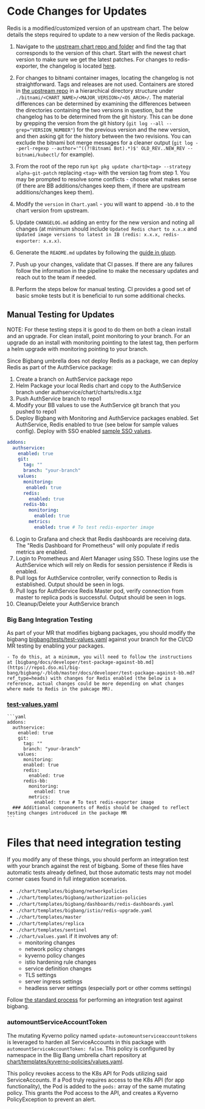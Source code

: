 # Code Changes for Updates

Redis is a modified/customized version of an upstream chart. The below details the steps required to update to a new version of the Redis package.

1. Navigate to the [upstream chart repo and folder](https://github.com/bitnami/charts/tree/main/bitnami/redis) and find the tag that corresponds to the version of this chart. Start with the newest chart version to make sure we get the latest patches. For changes to redis-exporter, the changelog is located [here](https://github.com/oliver006/redis_exporter/releases/). 

1. For changes to bitnami container images, locating the changelog is not straightforward. Tags and releases are not used. Containers are stored in [the upstream repo](https://github.com/bitnami/containers/) in a hierarchical directory structure under `./bitnami/<CHART_NAME>/<MAJOR_VERSION>/<OS_ARCH>/`. The material differences can be determined by examining the differences between the directories containing the two versions in question, but the changelog has to be determined from the git history. This can be done by grepping the version from the git history (`git log --all --grep="VERSION_NUMBER"`) for the previous version and the new version, and then asking git for the history between the two revisions. You can exclude the bitnami bot merge messages for a cleaner output (`git log --perl-regexp --author='^((?!Bitnami Bot).*)$' OLD_REV..NEW_REV -- bitnami/kubectl/` for example).

1. From the root of the repo run `kpt pkg update chart@<tag> --strategy alpha-git-patch` replacing `<tag>` with the version tag from step 1. You may be prompted to resolve some conflicts - choose what makes sense (if there are BB additions/changes keep them, if there are upstream additions/changes keep them).

1. Modify the `version` in `Chart.yaml` - you will want to append `-bb.0` to the chart version from upstream.

1. Update `CHANGELOG.md` adding an entry for the new version and noting all changes (at minimum should include `Updated Redis chart to x.x.x` and `Updated image versions to latest in IB (redis: x.x.x, redis-exporter: x.x.x)`.

1. Generate the `README.md` updates by following the [guide in gluon](https://repo1.dso.mil/platform-one/big-bang/apps/library-charts/gluon/-/blob/master/docs/bb-package-readme.md).

1. Push up your changes, validate that CI passes. If there are any failures follow the information in the pipeline to make the necessary updates and reach out to the team if needed.

1.  Perform the steps below for manual testing. CI provides a good set of basic smoke tests but it is beneficial to run some additional checks.

## Manual Testing for Updates

NOTE: For these testing steps it is good to do them on both a clean install and an upgrade. For clean install, point monitoring to your branch. For an upgrade do an install with monitoring pointing to the latest tag, then perform a helm upgrade with monitoring pointing to your branch.

Since Bigbang umbrella does not deploy Redis as a package, we can deploy Redis as part of the AuthService package:
1. Create a branch on AuthService package repo
2. Helm Package your local Redis chart and copy to the AuthService branch under authservice/chart/charts/redis.x.tgz
3. Push AuthService branch to repo1
4. Modify your BB values to use the AuthService git branch that you pushed to repo1
5. Deploy Bigbang with Monitoring and AuthService packages enabled. Set AuthService, Redis enabled to true (see below for sample values config). Deploy with SSO enabled [sample SSO values](https://repo1.dso.mil/big-bang/bigbang/-/blob/master/docs/assets/configs/example/dev-sso-values.yaml).
```yaml
addons:
  authservice:
    enabled: true
    git:
      tag: ""
      branch: "your-branch"
    values:
      monitoring:
       enabled: true
      redis:
        enabled: true
      redis-bb:
        monitoring:
          enabled: true
        metrics:
          enabled: true # To test redis-exporter image
```
6. Login to Grafana and check that Redis dashboards are receiving data. The "Redis Dashboard for Prometheus" will only populate if redis metrics are enabled.
7. Login to Prometheus and Alert Manager using SSO. These logins use the AuthService which will rely on Redis for session persistence if Redis is enabled.
8. Pull logs for AuthService controller, verify connection to Redis is established. Output should be seen in logs.
9. Pull logs for AuthService Redis Master pod, verify connection from master to replica pods is successful. Output should be seen in logs.
10. Cleanup/Delete your AuthService branch

### Big Bang Integration Testing

As part of your MR that modifies bigbang packages, you should modify the bigbang  [bigbang/tests/test-values.yaml](https://repo1.dso.mil/big-bang/bigbang/-/blob/master/tests/test-values.yaml?ref_type=heads) against your branch for the CI/CD MR testing by enabling your packages. 

    - To do this, at a minimum, you will need to follow the instructions at [bigbang/docs/developer/test-package-against-bb.md](https://repo1.dso.mil/big-bang/bigbang/-/blob/master/docs/developer/test-package-against-bb.md?ref_type=heads) with changes for Redis enabled (the below is a reference, actual changes could be more depending on what changes where made to Redis in the pakcage MR).

### [test-values.yaml](https://repo1.dso.mil/big-bang/bigbang/-/blob/master/tests/test-values.yaml?ref_type=heads)
    ```yaml
    addons:
      authservice:
        enabled: true
        git:
          tag: ""
          branch: "your-branch"
        values:
          monitoring:
          enabled: true
          redis:
            enabled: true
          redis-bb:
            monitoring:
              enabled: true
            metrics:
              enabled: true # To test redis-exporter image
      ### Additional compononents of Redis should be changed to reflect testing changes introduced in the package MR
    ```

# Files that need integration testing

If you modify any of these things, you should perform an integration test with your branch against the rest of bigbang. Some of these files have automatic tests already defined, but those automatic tests may not model corner cases found in full integration scenarios.

* `./chart/templates/bigbang/networkpolicies`
* `./chart/templates/bigbang/authorization-policies`
* `./chart/templates/bigbang/dashboards/redis-dashboards.yaml`
* `./chart/templates/bigbang/istio/redis-upgrade.yaml`
* `./chart/templates/master`
* `./chart/templates/replica`
* `./chart/templates/sentinel`
* `./chart/values.yaml` if it involves any of:
  * monitoring changes
  * network policy changes
  * kyverno policy changes
  * istio hardening rule changes
  * service definition changes
  * TLS settings
  * server ingress settings
  * headless server settings (especially port or other comms settings)

Follow [the standard process](https://repo1.dso.mil/big-bang/bigbang/-/blob/master/docs/developer/test-package-against-bb.md?ref_type=heads) for performing an integration test against bigbang.

### automountServiceAccountToken
The mutating Kyverno policy named `update-automountserviceaccounttokens` is leveraged to harden all ServiceAccounts in this package with `automountServiceAccountToken: false`. This policy is configured by namespace in the Big Bang umbrella chart repository at [chart/templates/kyverno-policies/values.yaml](https://repo1.dso.mil/big-bang/bigbang/-/blob/master/chart/templates/kyverno-policies/values.yaml?ref_type=heads). 

This policy revokes access to the K8s API for Pods utilizing said ServiceAccounts. If a Pod truly requires access to the K8s API (for app functionality), the Pod is added to the `pods:` array of the same mutating policy. This grants the Pod access to the API, and creates a Kyverno PolicyException to prevent an alert.
